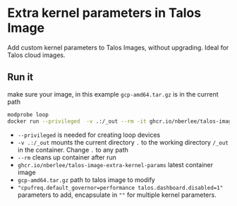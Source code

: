 # Extra kernel parameters in Talos Image
Add custom kernel parameters to Talos Images, without upgrading. Ideal for Talos cloud images.

## Run it
make sure your image, in this example `gcp-amd64.tar.gz` is in the current path
```sh
modprobe loop
docker run --privileged  -v .:/_out --rm -it ghcr.io/nberlee/talos-image-extra-kernel-params  gcp-amd64.tar.gz "cpufreq.default_governor=performance talos.dashboard.disabled=1"
```

- `--privileged` is needed for creating loop devices
- `-v .:/_out` mounts the current directory `.` to the working directory `/_out` in the container. Change `.` to any path
- `--rm` cleans up container after run
- `ghcr.io/nberlee/talos-image-extra-kernel-params` latest container image
- `gcp-amd64.tar.gz` path to talos image to modify
- `"cpufreq.default_governor=performance talos.dashboard.disabled=1"` parameters to add, encapsulate in `""` for multiple kernel parameters.